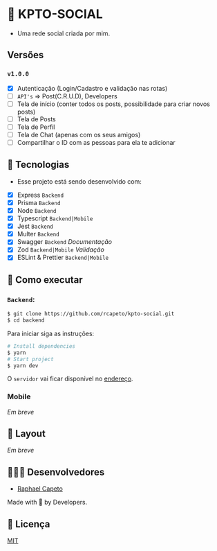 # 📱 KPTO-SOCIAL
- Uma rede social criada por mim.

## Versões
### `v1.0.0`
- [x] Autenticação (Login/Cadastro e validação nas rotas)
- [ ] `API's` => Post(C.R.U.D), Developers
- [ ] Tela de início (conter todos os posts, possibilidade para criar novos posts)
- [ ] Tela de Posts
- [ ] Tela de Perfil
- [ ] Tela de Chat (apenas com os seus amigos)
- [ ] Compartilhar o ID com as pessoas para ela te adicionar

## 🧪 Tecnologias
- Esse projeto está sendo desenvolvido com:
- [x] Express `Backend`
- [x] Prisma `Backend`
- [x] Node `Backend`
- [x] Typescript `Backend|Mobile`
- [x] Jest `Backend`
- [x] Multer `Backend`
- [x] Swagger `Backend` *Documentação*
- [x] Zod `Backend|Mobile` *Validação*
- [x] ESLint & Prettier `Backend|Mobile`

## 🚀 Como executar
### `Backend`:

```bash
$ git clone https://github.com/rcapeto/kpto-social.git
$ cd backend
```

Para iniciar siga as instruções:
```bash
# Install dependencies
$ yarn
# Start project
$ yarn dev
```
O `servidor` vai ficar disponível no [endereço](http://localhost:3333).

### Mobile
*Em breve* 

## 🎨 Layout
*Em breve*

## 👨🏻‍💻 Desenvolvedores
- [Raphael Capeto](https://github.com/rcapeto)

Made with 🖤 by Developers.

## 📃 Licença

[MIT](https://github.com/diego3g/rsxp-2023/blob/main/LICENSE)

